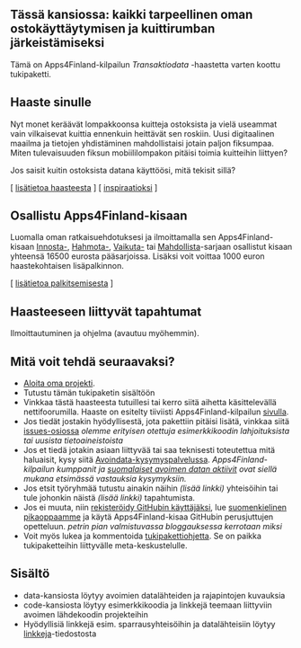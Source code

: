 ## Tässä kansiossa: kaikki tarpeellinen oman ostokäyttäytymisen ja kuittirumban järkeistämiseksi

Tämä on Apps4Finland-kilpailun _Transaktiodata_ -haastetta varten koottu tukipaketti. 


## Haaste sinulle

Nyt monet keräävät lompakkoonsa kuitteja ostoksista ja vielä useammat vain
vilkaisevat kuittia ennenkuin heittävät sen roskiin. Uusi digitaalinen maailma
ja tietojen yhdistäminen mahdollistaisi jotain paljon fiksumpaa. Miten
tulevaisuuden fiksun mobiililompakon pitäisi toimia kuitteihin liittyen?

Jos saisit kuitin ostoksista datana käyttöösi, mitä tekisit sillä?

[ [lisätietoa haasteesta](taustatietoa.md) ] [ [inspiraatioksi](inspiraatioksi.md) ]

## Osallistu Apps4Finland-kisaan

Luomalla oman ratkaisuehdotuksesi ja ilmoittamalla sen Apps4Finland-kisaan
[Innosta-](), [Hahmota-](), [Vaikuta-]() tai [Mahdollista]()-sarjaan osallistut kisaan yhteensä 16500 eurosta
pääsarjoissa. Lisäksi voit voittaa 1000 euron haastekohtaisen lisäpalkinnon.

[ [lisätietoa palkitsemisesta](palkitsemisesta.md) ]

## Haasteeseen liittyvät tapahtumat

Ilmoittautuminen ja ohjelma (avautuu myöhemmin).

## Mitä voit tehdä seuraavaksi?

- [Aloita oma projekti]().
- Tutustu tämän tukipaketin sisältöön
- Vinkkaa tästä haasteesta tutuillesi tai kerro siitä aihetta käsittelevällä nettifoorumilla. Haaste on esitelty tiiviisti Apps4Finland-kilpailun [sivulla]().
- Jos tiedät jostakin hyödyllisestä, jota pakettiin pitäisi lisätä, vinkkaa siitä [issues-osiossa](https://github.com/apps4finland/haaste-hsl-poikkeustiedot/issues?state=open) _olemme erityisen otettuja esimerkkikoodin lahjoituksista tai uusista tietoaineistoista_
- Jos et tiedä jotakin asiaan liittyvää tai saa teknisesti toteutettua mitä haluaisit, kysy siitä [Avoindata-kysymyspalvelussa](http://avoindata.net/). _Apps4Finland-kilpailun kumppanit ja [suomalaiset avoimen datan aktiivit](https://www.facebook.com/groups/fi.okfn/) ovat siellä mukana etsimässä vastauksia kysymyksiin._
- Jos etsit työryhmää tutustu ainakin näihin _(lisää linkki)_ yhteisöihin tai tule johonkin näistä _(lisää linkki)_ tapahtumista.
- Jos ei muuta, niin [rekisteröidy GitHubin käyttäjäksi](https://github.com/signup), lue [suomenkielinen pikaoppaamme](https://github.com/apps4finland/github-ohje) ja käytä Apps4Finland-kisaa GitHubin perusjuttujen opetteluun. _petrin pian valmistuvassa bloggauksessa kerrotaan miksi_
- Voit myös lukea ja kommentoida [tukipakettiohjetta](https://github.com/apps4finland/tukipakettiohje). Se on paikka tukipaketteihin liittyvälle meta-keskustelulle.


## Sisältö
- data-kansiosta löytyy avoimien datalähteiden ja rajapintojen kuvauksia
- code-kansiosta löytyy esimerkkikoodia ja linkkejä teemaan liittyviin avoimen lähdekoodin projekteihin
- Hyödyllisiä linkkejä esim. sparrausyhteisöihin ja datalähteisiin löytyy [linkkeja](https://github.com/apps4finland/haaste-transaktiodata/linkkeja)-tiedostosta

